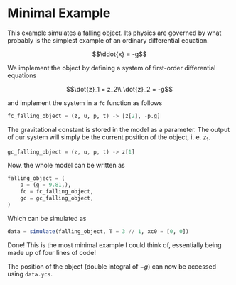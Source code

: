 # Minimal Example

This example simulates a falling object.
Its physics are governed by what probably is the simplest example of an ordinary differential equation.

```math
\ddot{x} = -g
```

We implement the object by defining a system of first-order differential equations

```math
\dot{z}_1 = z_2\\
\dot{z}_2 = -g
```

and implement the system in a `fc` function as follows

```julia
fc_falling_object = (z, u, p, t) -> [z[2], -p.g]
```

The gravitational constant is stored in the model as a parameter.
The output of our system will simply be the current position of the object, i. e. $z_1$.

```julia
gc_falling_object = (z, u, p, t) -> z[1]
```

Now, the whole model can be written as

```julia
falling_object = (
    p = (g = 9.81,),
    fc = fc_falling_object,
    gc = gc_falling_object,
)
```

Which can be simulated as
```julia
data = simulate(falling_object, T = 3 // 1, xc0 = [0, 0])
```

Done! This is the most minimal example I could think of, essentially being made up of four lines of code!

The position of the object (double integral of $-g$) can now be accessed using `data.ycs`.
